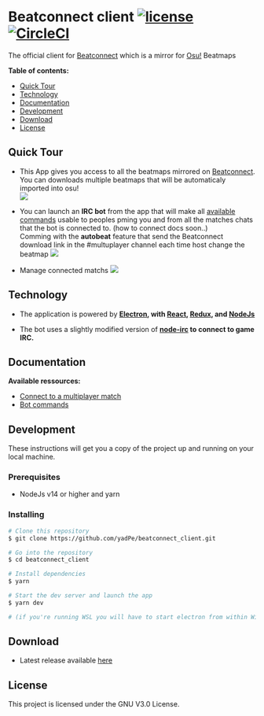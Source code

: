 # Beatconnect client [![license](https://img.shields.io/github/license/yadpe/beatconnect_client.svg?style=flat-square)]() <a  href="https://snyk.io/test/github/yadPe/beatconnect_client?targetFile=package.json"><img src="https://snyk.io/test/github/yadPe/beatconnect_client/badge.svg" alt="" data-canonical-src="https://snyk.io/test/github/yadPe/beatconnect_client" style="max-width:100%;"></a> [![CircleCI](https://circleci.com/gh/yadPe/beatconnect_client.svg?style=svg)](https://circleci.com/gh/yadPe/beatconnect_client)

The official client for [Beatconnect](https://beatconnect.io) which is a mirror for [Osu!](https://osu.ppy.sh/home) Beatmaps

**Table of contents:**

<!-- toc -->

- [Quick Tour](#quick-tour)
- [Technology](#technology)
- [Documentation](#documentation)
- [Development](#development)
- [Download](#download)
- [License](#license)

<!-- tocstop -->

## Quick Tour

- This App gives you access to all the beatmaps mirrored on [Beatconnect](https://beatconnect.io). You can downloads multiple beatmaps that will be automaticaly imported into osu! </br>
  <img src="https://user-images.githubusercontent.com/46972108/90391453-75d31600-e08d-11ea-9ad0-bdb881219fdd.png">

- You can launch an <b>IRC bot</b> from the app that will make all [available commands](./docs/commands.md) usable to peoples pming you and from all the matches chats that the bot is connected to. (how to connect docs soon..)</br>
  Comming with the <b>autobeat</b> feature that send the Beatconnect download link in the #multuplayer channel each time host change the beatmap
  <img src="./docs/m3krbwj3sfdG480M.gif">

- Manage connected matchs
  <img src="https://cdn.discordapp.com/attachments/414474227710820352/621679191292772352/unknown.png">

## Technology

- The application is powered by **[Electron](https://electronjs.org),
  with [React](https://facebook.github.io/react/),
  [Redux](http://redux.js.org/),
  and [NodeJs](https://nodejs.org)**

- The bot uses a slightly modified version of **[node-irc](https://github.com/yadPe/node-irc) to connect to game IRC.**

## Documentation

**Available ressources:**

- [Connect to a multiplayer match](./docs/connect-to-multiplayer-match.md)
- [Bot commands](./docs/commands.md)

## Development

These instructions will get you a copy of the project up and running on your local machine.

### Prerequisites

- NodeJs v14 or higher and yarn

### Installing

```bash
# Clone this repository
$ git clone https://github.com/yadPe/beatconnect_client.git

# Go into the repository
$ cd beatconnect_client

# Install dependencies
$ yarn

# Start the dev server and launch the app
$ yarn dev

# (if you're running WSL you will have to start electron from within Windows with "yarn electron-dev")
```

## Download

- Latest release available [here](https://github.com/yadPe/beatconnect_client/releases/latest)

## License

This project is licensed under the GNU V3.0 License.
